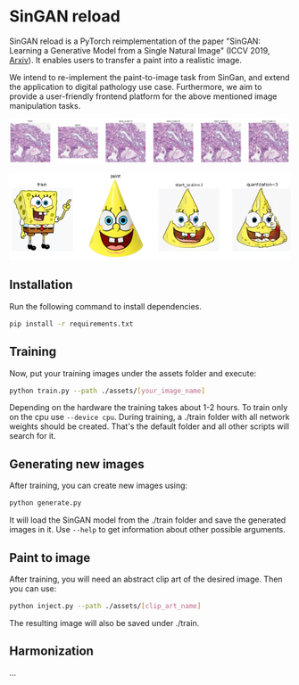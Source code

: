 # SinGAN reload

SinGAN reload is a PyTorch reimplementation of the paper "SinGAN: Learning a Generative Model from a Single Natural Image" (ICCV 2019, [Arxiv](https://arxiv.org/pdf/1905.01164.pdf)). It enables users to transfer a paint into a realistic image.

We intend to re-implement the paint-to-image task from SinGan, and extend the application to digital pathology use case. Furthermore, we aim to provide a user-friendly frontend platform for the above mentioned image manipulation tasks.

![img.png](assets/slice.png)

![img.png](assets/spongebob.png)


## Installation

Run the following command to install dependencies.
```bash
pip install -r requirements.txt
```

## Training

Now, put your training images under the assets folder and execute:
```bash
python train.py --path ./assets/[your_image_name]
```

Depending on the hardware the training takes about 1-2 hours. To train only on the cpu use `--device cpu`.
During training, a ./train folder with all network weights should be created. That's the default folder
and all other scripts will search for it.

## Generating new images

After training, you can create new images using:
```bash
python generate.py
```

It will load the SinGAN model from the ./train folder and save the generated images in it.
Use `--help` to get information about other possible arguments.

## Paint to image

After training, you will need an abstract clip art of the desired image. Then you can use:
```bash
python inject.py --path ./assets/[clip_art_name]
```

The resulting image will also be saved under ./train.

## Harmonization
...